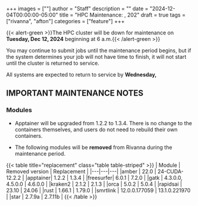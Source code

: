+++
images = [""]
author = "Staff"
description = ""
date = "2024-12-04T00:00:00-05:00"
title = "HPC Maintenance:  , 202"
draft = true
tags = ["rivanna", "afton"]
categories = ["feature"]
+++

{{< alert-green >}}The HPC cluster will be down for maintenance on <strong>Tuesday, Dec 12, 2024</strong> beginning at 6 a.m.{{< /alert-green >}}

You may continue to submit jobs until the maintenance period begins, but if the system determines your job will not have time to finish, it will not start until the cluster is returned to service.

All systems are expected to return to service by **Wednesday,**

## IMPORTANT MAINTENANCE NOTES

### Modules

- Apptainer will be upgraded from 1.2.2 to 1.3.4. There is no change to the containers themselves, and users do not need to rebuild their own containers.

- The following modules will be **removed** from Rivanna during the maintenance period.

{{< table title="replacement" class="table table-striped" >}}
| Module | Removed version | Replacement |
|---|---|---|
|amber    | 22.0    | 24-CUDA-12.2.2 |
|apptainer| 1.2.2   | 1.3.4 |
|freesurfer| 6.0.1  | 7.2.0 |
|gatk     | 4.3.0.0, 4.5.0.0 | 4.6.0.0 |
|kraken2  | 2.1.2   | 2.1.3 |
|orca     | 5.0.2   | 5.0.4 |
|rapidsai | 23.10   | 24.06 |
|rust     | 1.66.1  | 1.79.0 |
|smrtlink | 12.0.0.177059 | 13.1.0.221970 |
|star     | 2.7.9a  | 2.7.11b |
{{< /table >}}
